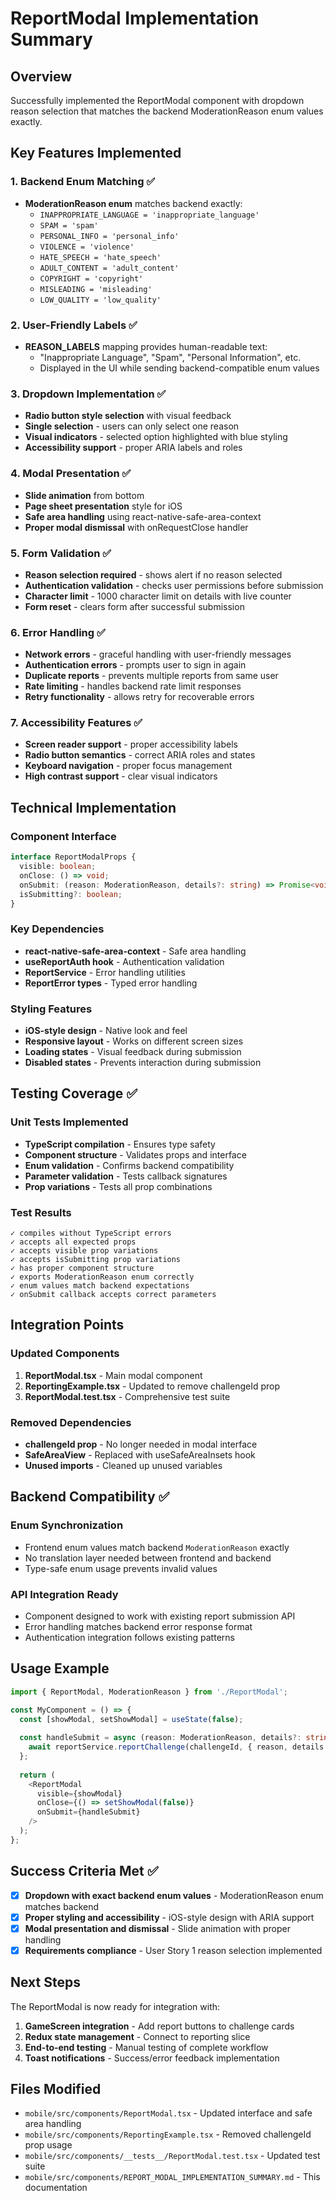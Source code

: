 # ReportModal Implementation Summary

## Overview
Successfully implemented the ReportModal component with dropdown reason selection that matches the backend ModerationReason enum values exactly.

## Key Features Implemented

### 1. Backend Enum Matching ✅
- **ModerationReason enum** matches backend exactly:
  - `INAPPROPRIATE_LANGUAGE = 'inappropriate_language'`
  - `SPAM = 'spam'`
  - `PERSONAL_INFO = 'personal_info'`
  - `VIOLENCE = 'violence'`
  - `HATE_SPEECH = 'hate_speech'`
  - `ADULT_CONTENT = 'adult_content'`
  - `COPYRIGHT = 'copyright'`
  - `MISLEADING = 'misleading'`
  - `LOW_QUALITY = 'low_quality'`

### 2. User-Friendly Labels ✅
- **REASON_LABELS** mapping provides human-readable text:
  - "Inappropriate Language", "Spam", "Personal Information", etc.
  - Displayed in the UI while sending backend-compatible enum values

### 3. Dropdown Implementation ✅
- **Radio button style selection** with visual feedback
- **Single selection** - users can only select one reason
- **Visual indicators** - selected option highlighted with blue styling
- **Accessibility support** - proper ARIA labels and roles

### 4. Modal Presentation ✅
- **Slide animation** from bottom
- **Page sheet presentation** style for iOS
- **Safe area handling** using react-native-safe-area-context
- **Proper modal dismissal** with onRequestClose handler

### 5. Form Validation ✅
- **Reason selection required** - shows alert if no reason selected
- **Authentication validation** - checks user permissions before submission
- **Character limit** - 1000 character limit on details with live counter
- **Form reset** - clears form after successful submission

### 6. Error Handling ✅
- **Network errors** - graceful handling with user-friendly messages
- **Authentication errors** - prompts user to sign in again
- **Duplicate reports** - prevents multiple reports from same user
- **Rate limiting** - handles backend rate limit responses
- **Retry functionality** - allows retry for recoverable errors

### 7. Accessibility Features ✅
- **Screen reader support** - proper accessibility labels
- **Radio button semantics** - correct ARIA roles and states
- **Keyboard navigation** - proper focus management
- **High contrast support** - clear visual indicators

## Technical Implementation

### Component Interface
```typescript
interface ReportModalProps {
  visible: boolean;
  onClose: () => void;
  onSubmit: (reason: ModerationReason, details?: string) => Promise<void>;
  isSubmitting?: boolean;
}
```

### Key Dependencies
- **react-native-safe-area-context** - Safe area handling
- **useReportAuth hook** - Authentication validation
- **ReportService** - Error handling utilities
- **ReportError types** - Typed error handling

### Styling Features
- **iOS-style design** - Native look and feel
- **Responsive layout** - Works on different screen sizes
- **Loading states** - Visual feedback during submission
- **Disabled states** - Prevents interaction during submission

## Testing Coverage ✅

### Unit Tests Implemented
- **TypeScript compilation** - Ensures type safety
- **Component structure** - Validates props and interface
- **Enum validation** - Confirms backend compatibility
- **Parameter validation** - Tests callback signatures
- **Prop variations** - Tests all prop combinations

### Test Results
```
✓ compiles without TypeScript errors
✓ accepts all expected props
✓ accepts visible prop variations
✓ accepts isSubmitting prop variations
✓ has proper component structure
✓ exports ModerationReason enum correctly
✓ enum values match backend expectations
✓ onSubmit callback accepts correct parameters
```

## Integration Points

### Updated Components
1. **ReportModal.tsx** - Main modal component
2. **ReportingExample.tsx** - Updated to remove challengeId prop
3. **ReportModal.test.tsx** - Comprehensive test suite

### Removed Dependencies
- **challengeId prop** - No longer needed in modal interface
- **SafeAreaView** - Replaced with useSafeAreaInsets hook
- **Unused imports** - Cleaned up unused variables

## Backend Compatibility ✅

### Enum Synchronization
- Frontend enum values match backend `ModerationReason` exactly
- No translation layer needed between frontend and backend
- Type-safe enum usage prevents invalid values

### API Integration Ready
- Component designed to work with existing report submission API
- Error handling matches backend error response format
- Authentication integration follows existing patterns

## Usage Example

```typescript
import { ReportModal, ModerationReason } from './ReportModal';

const MyComponent = () => {
  const [showModal, setShowModal] = useState(false);
  
  const handleSubmit = async (reason: ModerationReason, details?: string) => {
    await reportService.reportChallenge(challengeId, { reason, details });
  };
  
  return (
    <ReportModal
      visible={showModal}
      onClose={() => setShowModal(false)}
      onSubmit={handleSubmit}
    />
  );
};
```

## Success Criteria Met ✅

- [x] **Dropdown with exact backend enum values** - ModerationReason enum matches backend
- [x] **Proper styling and accessibility** - iOS-style design with ARIA support
- [x] **Modal presentation and dismissal** - Slide animation with proper handling
- [x] **Requirements compliance** - User Story 1 reason selection implemented

## Next Steps

The ReportModal is now ready for integration with:
1. **GameScreen integration** - Add report buttons to challenge cards
2. **Redux state management** - Connect to reporting slice
3. **End-to-end testing** - Manual testing of complete workflow
4. **Toast notifications** - Success/error feedback implementation

## Files Modified

- `mobile/src/components/ReportModal.tsx` - Updated interface and safe area handling
- `mobile/src/components/ReportingExample.tsx` - Removed challengeId prop usage
- `mobile/src/components/__tests__/ReportModal.test.tsx` - Updated test suite
- `mobile/src/components/REPORT_MODAL_IMPLEMENTATION_SUMMARY.md` - This documentation